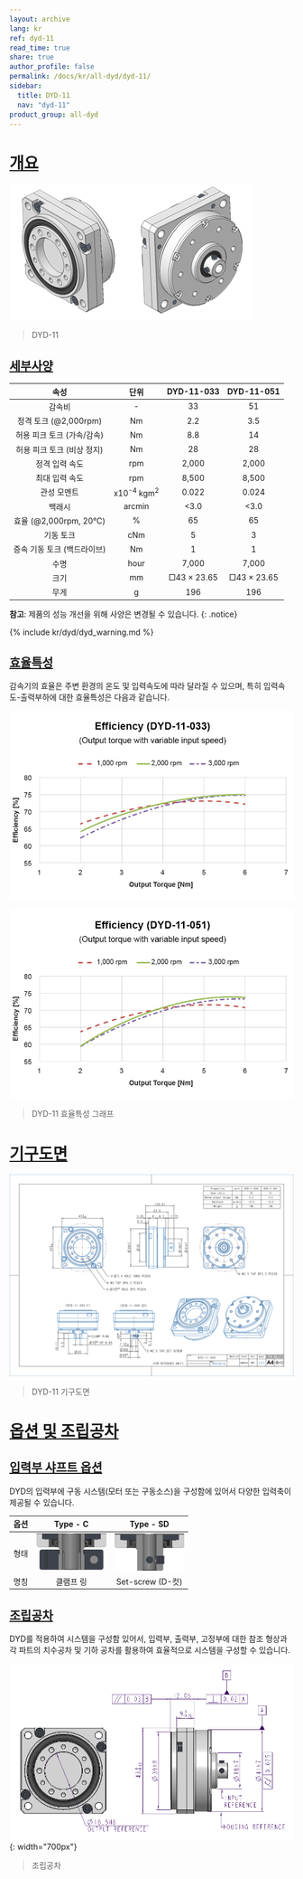 ```yaml
---
layout: archive
lang: kr
ref: dyd-11
read_time: true
share: true
author_profile: false
permalink: /docs/kr/all-dyd/dyd-11/
sidebar:
  title: DYD-11
  nav: "dyd-11"
product_group: all-dyd
---
```


# [개요](#개요)

![](/assets/images/dyd/dyd_11_product_image_01.png)

> DYD-11

## [세부사양](#세부사양)

|            속성             |               단위               | DYD-11-033  | DYD-11-051  |
|:---------------------------:|:--------------------------------:|:-----------:|:-----------:|
|           감속비            |                \-                |     33      |     51      |
|    정격 토크 (@2,000rpm)    |                Nm                |     2.2     |     3.5     |
| 허용 피크 토크 (가속/감속)  |                Nm                |     8.8     |     14      |
| 허용 피크 토크 (비상 정지)  |                Nm                |     28      |     28      |
|       정격 입력 속도        |               rpm                |    2,000    |    2,000    |
|       최대 입력 속도        |               rpm                |    8,500    |    8,500    |
|         관성 모멘트         | x10<sup>-4</sup> kgm<sup>2</sup> |    0.022    |    0.024    |
|           백래시            |              arcmin              |    <3.0     |    <3.0     |
|    효율 (@2,000rpm, 20℃)    |                %                 |     65      |     65      |
|          기동 토크          |               cNm                |      5      |      3      |
| 증속 기동 토크 (백드라이브) |                Nm                |      1      |      1      |
|            수명             |               hour               |    7,000    |    7,000    |
|            크기             |                mm                | □43 × 23.65 | □43 × 23.65 |
|            무게             |                g                 |     196     |     196     |

**참고**: 제품의 성능 개선을 위해 사양은 변경될 수 있습니다.
{: .notice}

{% include kr/dyd/dyd_warning.md %}

## [효율특성](#효율특성)

감속기의 효율은 주변 환경의 온도 및 입력속도에 따라 달라질 수 있으며, 특히 입력속도-출력부하에 대한 효율특성은 다음과 같습니다.

<!-- ![](/assets/images/dyd/dyd_11_efficiency_kr.png){: width="700px"} -->

![](/assets/images/dyd/efficiency_dyd_11_033.jpg)

![](/assets/images/dyd/efficiency_dyd_11_051.jpg)

> DYD-11 효율특성 그래프

# [기구도면](#기구도면)

<!-- ![](/assets/images/dyd/dyd_11_drawings.png) -->

![](/assets/images/dyd/dyd_11_drawing_update.png)

> DYD-11 기구도면

# [옵션 및 조립공차](#옵션-및-조립공차)

## [입력부 샤프트 옵션](#입력부-샤프트-옵션)

DYD의 입력부에 구동 시스템(모터 또는 구동소스)을 구성함에 있어서 다양한 입력축이 제공될 수 있습니다.

| 옵션 |                Type - C                |                Type - SD                |
|:----:|:--------------------------------------:|:---------------------------------------:|
| 형태 | ![](/assets/images/dyd/dyd_c_type.png) | ![](/assets/images/dyd/dyd_sd_type.png) |
| 명칭 |               클램프 링                |            Set-screw (D-컷)             |

## [조립공차](#조립공차)

DYD를 적용하여 시스템을 구성함 있어서, 입력부, 출력부, 고정부에 대한 참조 형상과 각 파트의 치수공차 및 기하 공차를 활용하여 효율적으로 시스템을 구성할 수 있습니다.

![](/assets/images/dyd/dyd_11_assembly_tollerance_01.png){: width="700px"}

> 조립공차
